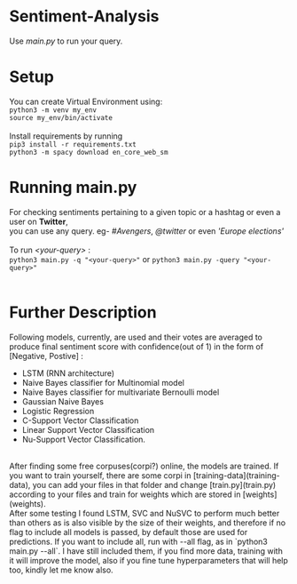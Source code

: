 # Sentiment-Analysis
Use *main.py* to run your query.
# Setup
You can create Virtual Environment using: <br>
`python3 -m venv my_env` <br>
`source my_env/bin/activate`
<br><br>
Install requirements by running
<br>
`pip3 install -r requirements.txt`
<br>
`python3 -m spacy download en_core_web_sm`
<br>
# Running main.py
For checking sentiments pertaining to a given topic or a hashtag or even a user on **Twitter**, <br>
 you can use any query. eg- *#Avengers*, *@twitter* or even *'Europe elections'*
<br><br>	To run *\<your-query\>* :<br>
`python3 main.py -q "<your-query>"` or
`python3 main.py -query "<your-query>"`
<br><br>
# Further Description
Following models, currently, are used and their votes are averaged to produce final sentiment score with confidence(out of 1) in the form of [Negative, Postive] :
- LSTM (RNN architecture)
- Naive Bayes classifier for Multinomial model
- Naive Bayes classifier for multivariate Bernoulli model
- Gaussian Naive Bayes
- Logistic Regression
- C-Support Vector Classification
- Linear Support Vector Classification
- Nu-Support Vector Classification.
<br>
After finding some free corpuses(corpi?) online, the models are trained. If you want to train yourself, there are some corpi in [training-data](training-data), you can add your files in that folder and change [train.py](train.py) according to your files and train for weights which are stored in [weights](weights).
<br>
After some testing I found LSTM, SVC and NuSVC to perform much better than others as is also visible by the size of their weights, and therefore if no flag to include all models is passed, by default those are used for predictions. If you want to include all, run with --all flag, as in `python3 main.py --all`. I have still included them, if you find more data, training with it will improve the model, also if you fine tune hyperparameters that will help too, kindly let me know also.
